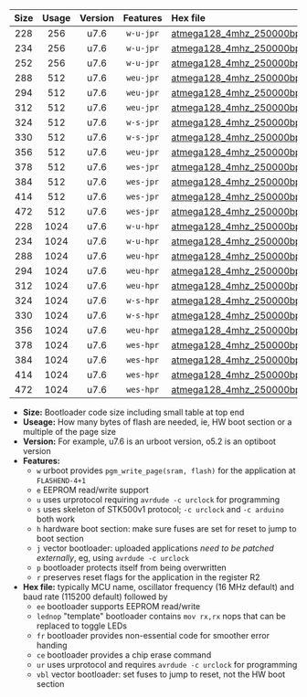 |Size|Usage|Version|Features|Hex file|
|:-:|:-:|:-:|:-:|:--|
|228|256|u7.6|`w-u-jpr`|[atmega128_4mhz_250000bps_ur_vbl.hex](https://raw.githubusercontent.com/stefanrueger/urboot/main/atmega128_4mhz_250000bps_ur_vbl.hex)|
|234|256|u7.6|`w-u-jpr`|[atmega128_4mhz_250000bps_lednop_ur_vbl.hex](https://raw.githubusercontent.com/stefanrueger/urboot/main/atmega128_4mhz_250000bps_lednop_ur_vbl.hex)|
|252|256|u7.6|`w-u-jpr`|[atmega128_4mhz_250000bps_lednop_fr_ur_vbl.hex](https://raw.githubusercontent.com/stefanrueger/urboot/main/atmega128_4mhz_250000bps_lednop_fr_ur_vbl.hex)|
|288|512|u7.6|`weu-jpr`|[atmega128_4mhz_250000bps_ee_ur_vbl.hex](https://raw.githubusercontent.com/stefanrueger/urboot/main/atmega128_4mhz_250000bps_ee_ur_vbl.hex)|
|294|512|u7.6|`weu-jpr`|[atmega128_4mhz_250000bps_ee_lednop_ur_vbl.hex](https://raw.githubusercontent.com/stefanrueger/urboot/main/atmega128_4mhz_250000bps_ee_lednop_ur_vbl.hex)|
|312|512|u7.6|`weu-jpr`|[atmega128_4mhz_250000bps_ee_lednop_fr_ur_vbl.hex](https://raw.githubusercontent.com/stefanrueger/urboot/main/atmega128_4mhz_250000bps_ee_lednop_fr_ur_vbl.hex)|
|324|512|u7.6|`w-s-jpr`|[atmega128_4mhz_250000bps_vbl.hex](https://raw.githubusercontent.com/stefanrueger/urboot/main/atmega128_4mhz_250000bps_vbl.hex)|
|330|512|u7.6|`w-s-jpr`|[atmega128_4mhz_250000bps_lednop_vbl.hex](https://raw.githubusercontent.com/stefanrueger/urboot/main/atmega128_4mhz_250000bps_lednop_vbl.hex)|
|356|512|u7.6|`weu-jpr`|[atmega128_4mhz_250000bps_ee_lednop_fr_ce_ur_vbl.hex](https://raw.githubusercontent.com/stefanrueger/urboot/main/atmega128_4mhz_250000bps_ee_lednop_fr_ce_ur_vbl.hex)|
|378|512|u7.6|`wes-jpr`|[atmega128_4mhz_250000bps_ee_vbl.hex](https://raw.githubusercontent.com/stefanrueger/urboot/main/atmega128_4mhz_250000bps_ee_vbl.hex)|
|384|512|u7.6|`wes-jpr`|[atmega128_4mhz_250000bps_ee_lednop_vbl.hex](https://raw.githubusercontent.com/stefanrueger/urboot/main/atmega128_4mhz_250000bps_ee_lednop_vbl.hex)|
|414|512|u7.6|`wes-jpr`|[atmega128_4mhz_250000bps_ee_lednop_fr_vbl.hex](https://raw.githubusercontent.com/stefanrueger/urboot/main/atmega128_4mhz_250000bps_ee_lednop_fr_vbl.hex)|
|472|512|u7.6|`wes-jpr`|[atmega128_4mhz_250000bps_ee_lednop_fr_ce_vbl.hex](https://raw.githubusercontent.com/stefanrueger/urboot/main/atmega128_4mhz_250000bps_ee_lednop_fr_ce_vbl.hex)|
|228|1024|u7.6|`w-u-hpr`|[atmega128_4mhz_250000bps_ur.hex](https://raw.githubusercontent.com/stefanrueger/urboot/main/atmega128_4mhz_250000bps_ur.hex)|
|234|1024|u7.6|`w-u-hpr`|[atmega128_4mhz_250000bps_lednop_ur.hex](https://raw.githubusercontent.com/stefanrueger/urboot/main/atmega128_4mhz_250000bps_lednop_ur.hex)|
|288|1024|u7.6|`weu-hpr`|[atmega128_4mhz_250000bps_ee_ur.hex](https://raw.githubusercontent.com/stefanrueger/urboot/main/atmega128_4mhz_250000bps_ee_ur.hex)|
|294|1024|u7.6|`weu-hpr`|[atmega128_4mhz_250000bps_ee_lednop_ur.hex](https://raw.githubusercontent.com/stefanrueger/urboot/main/atmega128_4mhz_250000bps_ee_lednop_ur.hex)|
|312|1024|u7.6|`weu-hpr`|[atmega128_4mhz_250000bps_ee_lednop_fr_ur.hex](https://raw.githubusercontent.com/stefanrueger/urboot/main/atmega128_4mhz_250000bps_ee_lednop_fr_ur.hex)|
|324|1024|u7.6|`w-s-hpr`|[atmega128_4mhz_250000bps.hex](https://raw.githubusercontent.com/stefanrueger/urboot/main/atmega128_4mhz_250000bps.hex)|
|330|1024|u7.6|`w-s-hpr`|[atmega128_4mhz_250000bps_lednop.hex](https://raw.githubusercontent.com/stefanrueger/urboot/main/atmega128_4mhz_250000bps_lednop.hex)|
|356|1024|u7.6|`weu-hpr`|[atmega128_4mhz_250000bps_ee_lednop_fr_ce_ur.hex](https://raw.githubusercontent.com/stefanrueger/urboot/main/atmega128_4mhz_250000bps_ee_lednop_fr_ce_ur.hex)|
|378|1024|u7.6|`wes-hpr`|[atmega128_4mhz_250000bps_ee.hex](https://raw.githubusercontent.com/stefanrueger/urboot/main/atmega128_4mhz_250000bps_ee.hex)|
|384|1024|u7.6|`wes-hpr`|[atmega128_4mhz_250000bps_ee_lednop.hex](https://raw.githubusercontent.com/stefanrueger/urboot/main/atmega128_4mhz_250000bps_ee_lednop.hex)|
|414|1024|u7.6|`wes-hpr`|[atmega128_4mhz_250000bps_ee_lednop_fr.hex](https://raw.githubusercontent.com/stefanrueger/urboot/main/atmega128_4mhz_250000bps_ee_lednop_fr.hex)|
|472|1024|u7.6|`wes-hpr`|[atmega128_4mhz_250000bps_ee_lednop_fr_ce.hex](https://raw.githubusercontent.com/stefanrueger/urboot/main/atmega128_4mhz_250000bps_ee_lednop_fr_ce.hex)|

- **Size:** Bootloader code size including small table at top end
- **Useage:** How many bytes of flash are needed, ie, HW boot section or a multiple of the page size
- **Version:** For example, u7.6 is an urboot version, o5.2 is an optiboot version
- **Features:**
  + `w` urboot provides `pgm_write_page(sram, flash)` for the application at `FLASHEND-4+1`
  + `e` EEPROM read/write support
  + `u` uses urprotocol requiring `avrdude -c urclock` for programming
  + `s` uses skeleton of STK500v1 protocol; `-c urclock` and `-c arduino` both work
  + `h` hardware boot section: make sure fuses are set for reset to jump to boot section
  + `j` vector bootloader: uploaded applications *need to be patched externally*, eg, using `avrdude -c urclock`
  + `p` bootloader protects itself from being overwritten
  + `r` preserves reset flags for the application in the register R2
- **Hex file:** typically MCU name, oscillator frequency (16 MHz default) and baud rate (115200 default) followed by
  + `ee` bootloader supports EEPROM read/write
  + `lednop` "template" bootloader contains `mov rx,rx` nops that can be replaced to toggle LEDs
  + `fr` bootloader provides non-essential code for smoother error handing
  + `ce` bootloader provides a chip erase command
  + `ur` uses urprotocol and requires `avrdude -c urclock` for programming
  + `vbl` vector bootloader: set fuses to jump to reset, not the HW boot section
